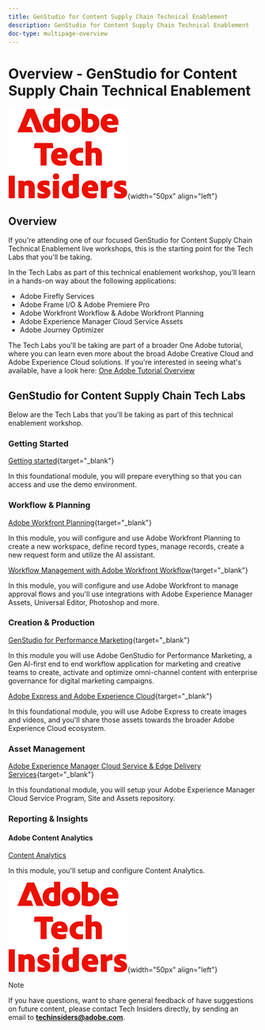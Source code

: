 ```yaml
---
title: GenStudio for Content Supply Chain Technical Enablement
description: GenStudio for Content Supply Chain Technical Enablement
doc-type: multipage-overview
---
```

# Overview - GenStudio for Content Supply Chain Technical Enablement

![Tech Insiders](./assets/images/techinsiders.png){width="50px" align="left"}

## Overview

If you're attending one of our focused GenStudio for Content Supply Chain Technical Enablement live workshops, this is the starting point for the Tech Labs that you'll be taking.

In the Tech Labs as part of this technical enablement workshop, you'll learn in a hands-on way about the following applications: 

- Adobe Firefly Services
- Adobe Frame I/O & Adobe Premiere Pro
- Adobe Workfront Workflow & Adobe Workfront Planning
- Adobe Experience Manager Cloud Service Assets
- Adobe Journey Optimizer

The Tech Labs you'll be taking are part of a broader One Adobe tutorial, where you can learn even more about the broad Adobe Creative Cloud and Adobe Experience Cloud solutions. If you're interested in seeing what's available, have a look here: [One Adobe Tutorial Overview](./overview.md) 

## GenStudio for Content Supply Chain Tech Labs

Below are the Tech Labs that you'll be taking as part of this technical enablement workshop.

### Getting Started

[Getting started](./modules/getting-started/gettingstarted/getting-started.md){target="_blank"}

In this foundational module, you will prepare everything so that you can access and use the demo environment.

### Workflow & Planning

[Adobe Workfront Planning](./modules/workflow-planning/module1.1/wfplanning.md){target="_blank"}

In this module, you will configure and use Adobe Workfront Planning to create a new workspace, define record types, manage records, create a new request form and utilize the AI assistant. 

[Workflow Management with Adobe Workfront Workflow](./modules/workflow-planning/module1.2/workfront.md){target="_blank"}

In this module, you will configure and use Adobe Workfront to manage approval flows and you'll use integrations with Adobe Experience Manager Assets, Universal Editor, Photoshop and more.

### Creation & Production

[GenStudio for Performance Marketing](./modules/creation-production/module1.3/genstudio.md){target="_blank"}

In this module you will use Adobe GenStudio for Performance Marketing, a Gen AI-first end to end workflow application for marketing and creative teams to create, activate and optimize omni-channel content with enterprise governance for digital marketing campaigns.

[Adobe Express and Adobe Experience Cloud](./modules/creation-production/module1.4/express.md){target="_blank"}

In this foundational module, you will use Adobe Express to create images and videos, and you'll share those assets towards the broader Adobe Experience Cloud ecosystem.

### Asset Management

[Adobe Experience Manager Cloud Service & Edge Delivery Services](./modules/asset-mgmt/module2.1/aemcs.md){target="_blank"}

In this foundational module, you will setup your Adobe Experience Manager Cloud Service Program, Site and Assets repository.

### Reporting & Insights

#### Adobe Content Analytics

[Content Analytics](./modules/reporting-insights/cja-b2c/cjab2c-1/customer-journey-analytics-build-a-dashboard.md)

In this module, you'll setup and configure Content Analytics.

![Tech Insiders](./assets/images/techinsiders.png){width="50px" align="left"}

>[!NOTE]
>
>If you have questions, want to share general feedback of have suggestions on future content, please contact Tech Insiders directly, by sending an email to **techinsiders@adobe.com**.
